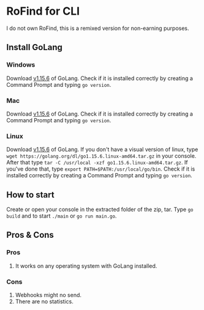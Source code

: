# RoFind for CLI
I do not own RoFind, this is a remixed version for non-earning purposes.

## Install GoLang
### Windows
Download [v1.15.6](https://golang.org/dl/go1.15.6.windows-amd64.msi) of GoLang.
Check if it is installed correctly by creating a Command Prompt and typing `go version`.
### Mac
Download [v1.15.6](https://golang.org/dl/go1.15.6.darwin-amd64.pkg) of GoLang.
Check if it is installed correctly by creating a Command Prompt and typing `go version`.
### Linux
Download [v1.15.6](https://golang.org/dl/go1.15.6.linux-amd64.tar.gz) of GoLang.
If you don't have a visual version of linux, type `wget https://golang.org/dl/go1.15.6.linux-amd64.tar.gz` in your console.
After that type `tar -C /usr/local -xzf go1.15.6.linux-amd64.tar.gz`.
If you've done that, type `export PATH=$PATH:/usr/local/go/bin`.
Check if it is installed correctly by creating a Command Prompt and typing `go version`.
## How to start
Create or open your console in the extracted folder of the zip, tar.
Type `go build` and to start `./main` or `go run main.go`.
## Pros & Cons
### Pros
1. It works on any operating system with GoLang installed.
### Cons
1. Webhooks might no send.
2. There are no statistics.
